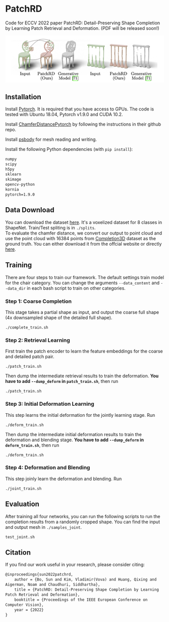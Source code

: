 # PatchRD
Code for ECCV 2022 paper PatchRD: Detail-Preserving Shape Completion by Learning Patch Retrieval and Deformation. (PDF will be released soon!)
<p align="center"> 
<img src="Teaser.png">
</p>

## Installation
Install [Pytorch](https://pytorch.org/get-started/locally/). It is required that you have access to GPUs. The code is tested with Ubuntu 18.04, Pytorch v1.9.0 and CUDA 10.2.

Install [ChamferDistancePytorch](https://github.com/ThibaultGROUEIX/ChamferDistancePytorch) by following the instructions in their github repo. 

Install [psbody](https://github.com/MPI-IS/mesh) for mesh reading and writing. 

Install the following Python dependencies (with `pip install`):

    numpy
    scipy
    h5py
    sklearn
    skimage
    opencv-python
    kornia
    pytorch=1.9.0

## Data Download
You can download the dataset [here](https://www.dropbox.com/s/phiw7kjw7d1dfu4/data.zip?dl=0). It's a voxelized dataset for 8 classes in ShapeNet. Train/Test spliting is in `./splits`.  
To evaluate the chamfer distance, we convert our output to point cloud and use the point cloud with 16384 points from [Completion3D](https://completion3d.stanford.edu/) dataset as the ground truth. You can either download it from the offcial website or directly [here](https://www.dropbox.com/s/e1g071m10xm7zug/completion3d.zip?dl=0).  

## Training 
There are four steps to train our framework. 
The default settings train model for the chair category. You can change the arguments `--data_content` and `--data_dir` in each bash script to train on other categories. 

### Step 1: Coarse Completion 
This stage takes a partial shape as input, and output the coarse full shape (4x downsampled shape of the detailed full shape). 
```
./complete_train.sh
```

### Step 2: Retrieval Learning 
First train the patch encoder to learn the feature embeddings for the coarse and detailed patch pair. 
```
./patch_train.sh
```
Then dump the intermediate retrieval results to train the deformation. **You have to add `--dump_deform` in `patch_train.sh`**, then run 

```
./patch_train.sh
```

### Step 3: Initial Deformation Learning 
This step learns the initial deformation for the jointly learning stage. Run

```
./deform_train.sh
```
Then dump the intermediate initial deformation results to train the deformation and blending stage. **You have to add `--dump_deform` in `deform_train.sh`**, then run 

```
./deform_train.sh
```

### Step 4: Deformation and Blending 
This step joinly learn the deformation and blending. Run 
```
./joint_train.sh 
```

## Evaluation 
After training all four networks, you can run the following scripts to run the completion results from a randomly cropped shape. You can find the input and output mesh in `./samples_joint`. 
```
test_joint.sh
```


## Citation 
If you find our work useful in your research, please consider citing:

    @inproceedings{sun2022patchrd,
        author = {Bo, Sun and Kim, Vladimir(Vova) and Huang, Qixing and Aigerman, Noam and Chaudhuri, Siddhartha},
        title = {PatchRD: Detail-Preserving Shape Completion by Learning Patch Retrieval and Deformation},
        booktitle = {Proceedings of the IEEE European Conference on Computer Vision},
        year = {2022}
    }
